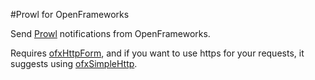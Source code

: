 #Prowl for OpenFrameworks

Send [Prowl](http://www.prowlapp.com) notifications from OpenFrameworks.

Requires [ofxHttpForm](https://github.com/armadillu/ofxHttpForm), and if you want to use https for your requests, it suggests using [ofxSimpleHttp](https://github.com/armadillu/ofxSimpleHttp).